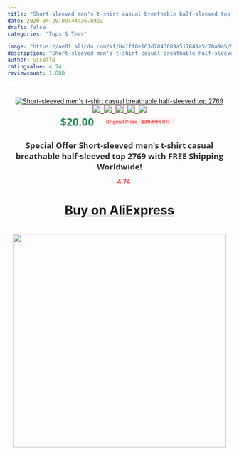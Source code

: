 ```yaml
---
title: "Short-sleeved men's t-shirt casual breathable half-sleeved top  2769"
date: 2020-04-20T09:44:36.892Z
draft: false
categories: "Tops & Tees"

image: "https://ae01.alicdn.com/kf/H41ff8e163d7043089a517849a5c70a9aS/Short-sleeved-men-s-t-shirt-casual-breathable-half-sleeved-top-2769.jpg"
description: "Short-sleeved men's t-shirt casual breathable half-sleeved top  2769"
author: Giselle
ratingvalue: 4.74
reviewcount: 1.888
---
```

<br>
<div style="text-align: center;">
<a href="https://s.click.aliexpress.com/e/_99nbIN" target="_blank" rel="nofollow noopener noreferrer"><img alt="Short-sleeved men's t-shirt casual breathable half-sleeved top  2769" class="magnifier-image" src="https://ae01.alicdn.com/kf/H41ff8e163d7043089a517849a5c70a9aS/Short-sleeved-men-s-t-shirt-casual-breathable-half-sleeved-top-2769.jpg_640x640.jpg">
<br>
<img style="border:1px solid salmon" src="https://ae01.alicdn.com/kf/H41ff8e163d7043089a517849a5c70a9aS/Short-sleeved-men-s-t-shirt-casual-breathable-half-sleeved-top-2769.jpg_120x120.jpg">&nbsp;&nbsp;<img style="border:1px solid salmon" src="_120x120.jpg">&nbsp;&nbsp;<img style="border:1px solid salmon" src="_120x120.jpg">&nbsp;&nbsp;<img style="border:1px solid salmon" src="_120x120.jpg">&nbsp;&nbsp;<img style="border:1px solid salmon" src="_120x120.jpg"></a></div><br0>
<div style="text-align: center;"><span style="background-color: white; border: 0px; box-sizing: border-box; color: seagreen; display: inline-block; font-family: &quot;open sans&quot; , &quot;arial&quot; , &quot;helvetica&quot; , sans-serif , &quot;heiti&quot;; font-size: 24px; font-stretch: inherit; font-weight: 700; line-height: inherit; margin: 0px 10px 0px 0px; padding: 0px; vertical-align: middle;">$20.00 </span>
<span style="background: rgb(255 , 241 , 241); border-radius: 3px; border: 0px; box-sizing: border-box; color: #ff4747; display: inline-block; font-family: inherit; font-size: 12px; font-stretch: inherit; font-style: inherit; font-variant: inherit; font-weight: 600; line-height: inherit; margin: 0px; padding: 2px 5px; transform: scale(0.9); vertical-align: middle;">Original Price : <b style="text-decoration: line-through;">$39.99 </b> 50%&nbsp;&nbsp;</span></div>
<h1 style="color: #333333; display: inline-block; font-family: &quot;open sans&quot; , &quot;arial&quot; , &quot;helvetica&quot; , sans-serif , &quot;heiti&quot;; font-size: 18px; font-stretch: inherit; font-weight: 700; text-align: center;">Special Offer Short-sleeved men's t-shirt casual breathable half-sleeved top  2769 with FREE Shipping Worldwide!</h1>
<div style="color: #ff4747; text-align: center;">
<img src="https://4.bp.blogspot.com/-M0ZcTcb-5uY/XleCXlxnR4I/AAAAAAAAAEc/OrjgMkXV1oMQFaCRZj5HQwOCBcu3w1FegCPcBGAYYCw/s1600/star.png" style="height: 15px;">&nbsp;<b>4.74</b></div>
<div class="button_cont" align="center"><a class="buynow_a" href="https://s.click.aliexpress.com/e/_99nbIN" target="_blank" rel="nofollow noopener noreferrer"><H1>Buy on AliExpress</H1></a></div><br>
<div class="separator" style="clear: both; text-align: center;">
<img src="https://lh3.googleusercontent.com/-pTy5HemUv9M/XlePHvY0dAI/AAAAAAAAAE4/0nX5iRUoIWY8eMW9Dpxeirr157OZliDIgCLcBGAsYHQ/s1600/badge.gif" width="480">
</div>
